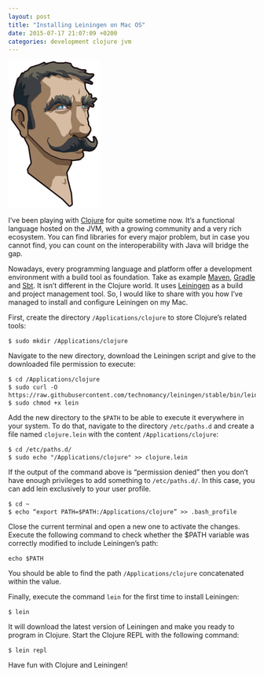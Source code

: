 ```yaml
---
layout: post
title: "Installing Leiningen on Mac OS"
date: 2015-07-17 21:07:09 +0200
categories: development clojure jvm
---
```


<a href="http://www.hildeberto.com/wp-content/uploads/2015/07/leiningen-full.jpg">![leiningen-full-186x300.jpg](/images/posts/leiningen-full-186x300.jpg)</a>

I’ve been playing with <a href="http://clojure.org" target="_blank">Clojure</a> for quite sometime now. It’s a functional language hosted on the JVM, with a growing community and a very rich ecosystem. You can find libraries for every major problem, but in case you cannot find, you can count on the interoperability with Java will bridge the gap.

Nowadays, every programming language and platform offer a development environment with a build tool as foundation. Take as example <a href="https://maven.apache.org" target="_blank">Maven</a>, <a href="https://gradle.org" target="_blank">Gradle</a> and <a href="http://www.scala-sbt.org" target="_blank">Sbt</a>. It isn’t different in the Clojure world. It uses <a href="http://leiningen.org" target="_blank">Leiningen</a> as a build and project management tool. So, I would like to share with you how I’ve managed to install and configure Leiningen on my Mac.

First, create the directory `/Applications/clojure` to store Clojure’s related tools:

```
$ sudo mkdir /Applications/clojure
```

Navigate to the new directory, download the Leiningen script and give to the downloaded file permission to execute:

```
$ cd /Applications/clojure
$ sudo curl -O https://raw.githubusercontent.com/technomancy/leiningen/stable/bin/lein
$ sudo chmod +x lein
```

Add the new directory to the `$PATH` to be able to execute it everywhere in your system. To do that, navigate to the directory `/etc/paths.d` and create a file named `clojure.lein` with the content `/Applications/clojure`:

```
$ cd /etc/paths.d/
$ sudo echo "/Applications/clojure" >> clojure.lein
```

If the output of the command above is “permission denied” then you don’t have enough privileges to add something to `/etc/paths.d/`. In this case, you can add lein exclusively to your user profile.

```
$ cd ~
$ echo “export PATH=$PATH:/Applications/clojure” >> .bash_profile
```

Close the current terminal and open a new one to activate the changes. Execute the following command to check whether the $PATH variable was correctly modified to include Leiningen’s path:

```
echo $PATH
```

You should be able to find the path `/Applications/clojure` concatenated within the value.

Finally, execute the command `lein` for the first time to install Leiningen:

```
$ lein
```

It will download the latest version of Leiningen and make you ready to program in Clojure. Start the Clojure REPL with the following command:

```
$ lein repl
```

Have fun with Clojure and Leiningen!
